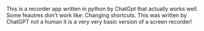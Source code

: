 This is a recorder app written in python by ChatGpt that actually works well.
Some feautres don't work like: Changing shortcuts.
This was written by ChatGPT not a human it is a very very basic version of a screen recorder!

